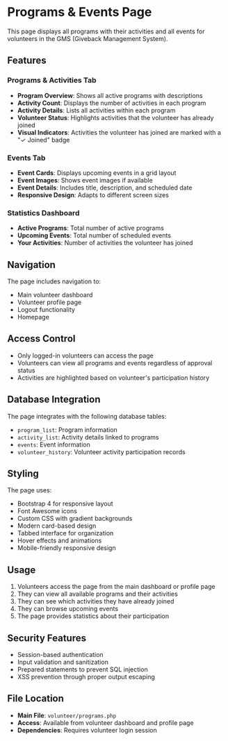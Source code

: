 # Programs & Events Page

This page displays all programs with their activities and all events for volunteers in the GMS (Giveback Management System).

## Features

### Programs & Activities Tab

- **Program Overview**: Shows all active programs with descriptions
- **Activity Count**: Displays the number of activities in each program
- **Activity Details**: Lists all activities within each program
- **Volunteer Status**: Highlights activities that the volunteer has already joined
- **Visual Indicators**: Activities the volunteer has joined are marked with a "✓ Joined" badge

### Events Tab

- **Event Cards**: Displays upcoming events in a grid layout
- **Event Images**: Shows event images if available
- **Event Details**: Includes title, description, and scheduled date
- **Responsive Design**: Adapts to different screen sizes

### Statistics Dashboard

- **Active Programs**: Total number of active programs
- **Upcoming Events**: Total number of scheduled events
- **Your Activities**: Number of activities the volunteer has joined

## Navigation

The page includes navigation to:

- Main volunteer dashboard
- Volunteer profile page
- Logout functionality
- Homepage

## Access Control

- Only logged-in volunteers can access the page
- Volunteers can view all programs and events regardless of approval status
- Activities are highlighted based on volunteer's participation history

## Database Integration

The page integrates with the following database tables:

- `program_list`: Program information
- `activity_list`: Activity details linked to programs
- `events`: Event information
- `volunteer_history`: Volunteer activity participation records

## Styling

The page uses:

- Bootstrap 4 for responsive layout
- Font Awesome icons
- Custom CSS with gradient backgrounds
- Modern card-based design
- Tabbed interface for organization
- Hover effects and animations
- Mobile-friendly responsive design

## Usage

1. Volunteers access the page from the main dashboard or profile page
2. They can view all available programs and their activities
3. They can see which activities they have already joined
4. They can browse upcoming events
5. The page provides statistics about their participation

## Security Features

- Session-based authentication
- Input validation and sanitization
- Prepared statements to prevent SQL injection
- XSS prevention through proper output escaping

## File Location

- **Main File**: `volunteer/programs.php`
- **Access**: Available from volunteer dashboard and profile page
- **Dependencies**: Requires volunteer login session
